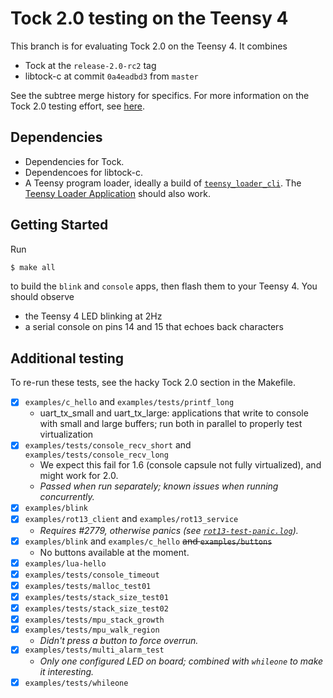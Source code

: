 # Tock 2.0 testing on the Teensy 4

This branch is for evaluating Tock 2.0 on the Teensy 4. It combines

- Tock at the `release-2.0-rc2` tag
- libtock-c at commit `0a4eadbd3` from `master`

See the subtree merge history for specifics. For more information on the Tock
2.0 testing effort, see [here](https://github.com/tock/tock/issues/2429).

## Dependencies

- Dependencies for Tock.
- Dependencoes for libtock-c.
- A Teensy program loader, ideally a build of [`teensy_loader_cli`](https://github.com/PaulStoffregen/teensy_loader_cli).
  The [Teensy Loader Application](https://www.pjrc.com/teensy/loader.html) should also work.

## Getting Started

Run

```bash
$ make all
```

to build the `blink` and `console` apps, then flash them to your
Teensy 4. You should observe

- the Teensy 4 LED blinking at 2Hz
- a serial console on pins 14 and 15 that echoes back characters

## Additional testing

To re-run these tests, see the hacky Tock 2.0 section in the Makefile.

- [x] `examples/c_hello` and `examples/tests/printf_long`
  - uart_tx_small and uart_tx_large: applications that write to console with small and large buffers; run both in parallel to properly test virtualization
- [x] `examples/tests/console_recv_short` and `examples/tests/console_recv_long`
  - We expect this fail for 1.6 (console capsule not fully virtualized), and might work for 2.0.
  - *Passed when run separately; known issues when running concurrently.*
- [x] `examples/blink`
- [x] `examples/rot13_client` and `examples/rot13_service`
  - *Requires #2779, otherwise panics (see [`rot13-test-panic.log`](./rot13-test-panic.log)).*
- [x] `examples/blink` and `examples/c_hello` ~~and `examples/buttons`~~
  - No buttons available at the moment.
- [x] `examples/lua-hello`
- [x] `examples/tests/console_timeout`
- [x] `examples/tests/malloc_test01`
- [x] `examples/tests/stack_size_test01`
- [x] `examples/tests/stack_size_test02`
- [x] `examples/tests/mpu_stack_growth`
- [x] `examples/tests/mpu_walk_region`
  - *Didn't press a button to force overrun.*
- [x] `examples/tests/multi_alarm_test`
  - *Only one configured LED on board; combined with `whileone` to make it interesting.*
- [x] `examples/tests/whileone`
